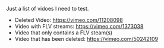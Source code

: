 Just a list of vidoes I need to test.

* Deleted Video: https://vimeo.com/11208098
* Video with FLV streams: https://vimeo.com/1373038
* Video that only contains a FLV steam(s)
* Video that has been deleted: https://vimeo.com/50242109

